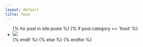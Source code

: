 ```yaml
---
layout: default
title: food
---
```

<ul class="posts">
{% for post in site.posts %}
  {% if post.category == 'food' %}
  <li class="post {{post.category}}">
    <a href="{{ post.url }}">
	  	<img src="{{post.image}}" />
	  </a>
  </li>
  {% endif %}
  {% else %}
{% endfor %}
</ul>